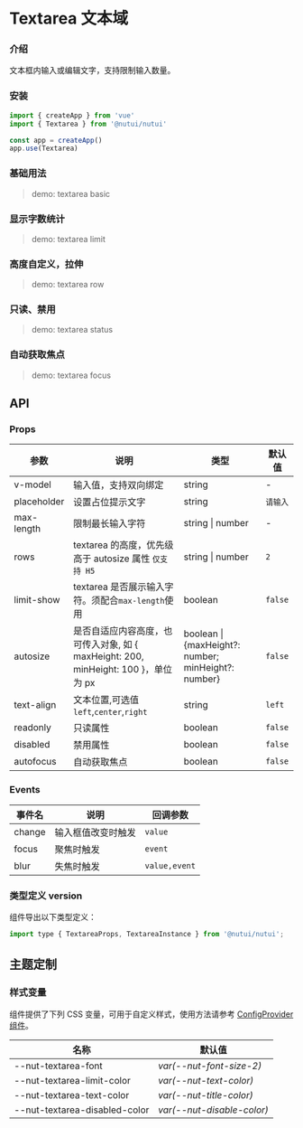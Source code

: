 # Textarea 文本域

### 介绍

文本框内输入或编辑文字，支持限制输入数量。

### 安装

```js
import { createApp } from 'vue'
import { Textarea } from '@nutui/nutui'

const app = createApp()
app.use(Textarea)
```

### 基础用法

> demo: textarea basic

### 显示字数统计

> demo: textarea limit

### 高度自定义，拉伸

> demo: textarea row

### 只读、禁用

> demo: textarea status

### 自动获取焦点

> demo: textarea focus

## API

### Props

| 参数 | 说明 | 类型 | 默认值 |
| --- | --- | --- | --- |
| v-model | 输入值，支持双向绑定 | string | - |
| placeholder | 设置占位提示文字 | string | `请输入` |
| max-length | 限制最长输入字符 | string \| number | - |
| rows | textarea 的高度，优先级高于 autosize 属性 `仅支持 H5` | string \| number | `2` |
| limit-show | textarea 是否展示输入字符。须配合`max-length`使用 | boolean | `false` |
| autosize | 是否自适应内容高度，也可传入对象, 如 { maxHeight: 200, minHeight: 100 }，单位为 px | boolean \| {maxHeight?: number; minHeight?: number} | `false` |
| text-align | 文本位置,可选值`left`,`center`,`right` | string | `left` |
| readonly | 只读属性 | boolean | `false` |
| disabled | 禁用属性 | boolean | `false` |
| autofocus | 自动获取焦点 | boolean | `false` |

### Events

| 事件名 | 说明 | 回调参数 |
| --- | --- | --- |
| change | 输入框值改变时触发 | `value` |
| focus | 聚焦时触发 | `event` |
| blur | 失焦时触发 | `value,event` |

### 类型定义 version

组件导出以下类型定义：

```js
import type { TextareaProps, TextareaInstance } from '@nutui/nutui';
```

## 主题定制

### 样式变量

组件提供了下列 CSS 变量，可用于自定义样式，使用方法请参考 [ConfigProvider 组件](#/zh-CN/component/configprovider)。

| 名称 | 默认值 |
| --- | --- |
| --nut-textarea-font | _var(--nut-font-size-2)_ |
| --nut-textarea-limit-color | _var(--nut-text-color)_ |
| --nut-textarea-text-color | _var(--nut-title-color)_ |
| --nut-textarea-disabled-color | _var(--nut-disable-color)_ |
